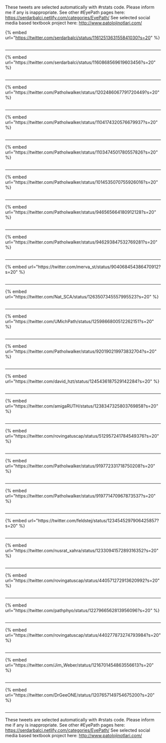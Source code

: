 

These tweets are selected automatically with #rstats code. Please inform me if any is inappropriate.
See other #EyePath pages here: https://serdarbalci.netlify.com/categories/EyePath/ 
See selected social media based textbook project here: http://www.patolojinotlari.com/

{% embed url="https://twitter.com/serdarbalci/status/1161251363155841030?s=20" %}<br>
<br>
<hr>
{% embed url="https://twitter.com/serdarbalci/status/1160868569619603456?s=20" %}<br>
<br>
<hr>
{% embed url="https://twitter.com/Patholwalker/status/1202486067791720449?s=20" %}<br>
<br>
<hr>
{% embed url="https://twitter.com/Patholwalker/status/1104174320576679937?s=20" %}<br>
<br>
<hr>
{% embed url="https://twitter.com/Patholwalker/status/1103474501780557826?s=20" %}<br>
<br>
<hr>
{% embed url="https://twitter.com/Patholwalker/status/1014535070755926016?s=20" %}<br>
<br>
<hr>
{% embed url="https://twitter.com/Patholwalker/status/946565664180912128?s=20" %}<br>
<br>
<hr>
{% embed url="https://twitter.com/Patholwalker/status/946293847532769281?s=20" %}<br>
<br>
<hr>
{% embed url="https://twitter.com/merva_st/status/904068454386470912?s=20" %}<br>
<br>
<hr>
{% embed url="https://twitter.com/Nat_SCA/status/1263507345557995523?s=20" %}<br>
<br>
<hr>
{% embed url="https://twitter.com/UMichPath/status/1259866800512262151?s=20" %}<br>
<br>
<hr>
{% embed url="https://twitter.com/Patholwalker/status/920190219973832704?s=20" %}<br>
<br>
<hr>
{% embed url="https://twitter.com/david_hzt/status/1245436187529142284?s=20" %}<br>
<br>
<hr>
{% embed url="https://twitter.com/amigaRUTH/status/1238347325803769858?s=20" %}<br>
<br>
<hr>
{% embed url="https://twitter.com/rovingatuscap/status/512957241784549376?s=20" %}<br>
<br>
<hr>
{% embed url="https://twitter.com/Patholwalker/status/919772331718750208?s=20" %}<br>
<br>
<hr>
{% embed url="https://twitter.com/Patholwalker/status/919771470967873537?s=20" %}<br>
<br>
<hr>
{% embed url="https://twitter.com/feldstej/status/1234545297906425857?s=20" %}<br>
<br>
<hr>
{% embed url="https://twitter.com/nusrat_xahra/status/1233094157289316352?s=20" %}<br>
<br>
<hr>
{% embed url="https://twitter.com/rovingatuscap/status/440571272913620992?s=20" %}<br>
<br>
<hr>
{% embed url="https://twitter.com/pathphyo/status/1227966562813956096?s=20" %}<br>
<br>
<hr>
{% embed url="https://twitter.com/rovingatuscap/status/440277873274793984?s=20" %}<br>
<br>
<hr>
{% embed url="https://twitter.com/Jim_Weber/status/1216701454863556613?s=20" %}<br>
<br>
<hr>
{% embed url="https://twitter.com/DrGeeONE/status/1207657149754675200?s=20" %}<br>
<br>
<hr>


These tweets are selected automatically with #rstats code. Please inform me if any is inappropriate.
See other #EyePath pages here: https://serdarbalci.netlify.com/categories/EyePath/ 
See selected social media based textbook project here: http://www.patolojinotlari.com/
